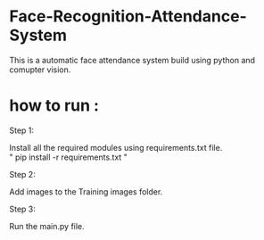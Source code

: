 # Face-Recognition-Attendance-System

This is a automatic face attendance system build using python and comupter vision.

# how to run :

Step 1:

Install all the required modules using requirements.txt file.
<br>
" pip install -r requirements.txt "

Step 2:

Add images to the Training images folder.

Step 3:

Run the main.py file.
